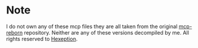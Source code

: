 # Note
I do not own any of these mcp files they are all taken from the original [mcp-reborn](https://github.com/Hexeption/MCP-Reborn) repository. Neither are any
of these versions decompiled by me. All rights reserved to [Hexeption](https://github.com/Hexeption).
